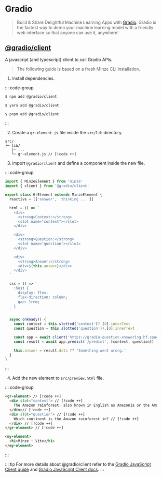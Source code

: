 # Gradio

> Build & Share Delightful Machine Learning Apps with [Gradio](https://www.gradio.app). Gradio is the fastest way to demo your machine learning model with a friendly web interface so that anyone can use it, anywhere!

## [@gradio/client](https://www.npmjs.com/package/@gradio/client)

A javascript (and typescript) client to call Gradio APIs.

> The following guide is based on a fresh Minze CLI installation.

1. Install dependencies.

::: code-group

```bash [npm]
$ npm add @gradio/client
```

```bash [yarn]
$ yarn add @gradio/client
```

```bash [pnpm]
$ pnpm add @gradio/client
```

:::

2. Create a `gr-element.js` file inside the `src/lib` directory.

```
src/
└─ lib/
   ├─ ...
   └─ gr-element.js // [!code ++]
```

3. Import `@gradio/client` and define a component inside the new file.

::: code-group

```js [src/lib/gr-element.js]
import { MinzeElement } from 'minze'
import { client } from '@gradio/client'

export class GrElement extends MinzeElement {
  reactive = [['answer', 'thinking ...']]

  html = () => `
    <div>
      <strong>Context:</strong>
      <slot name="context"></slot>
    </div>

    <div>
      <strong>Question:</strong>
      <slot name="question"></slot>
    </div>

    <div>
      <strong>Answer:</strong>
      <div>${this.answer}</div>
    </div>
  `

  css = () => `
    :host {
      display: flex;
      flex-direction: column;
      gap: 1rem;
    }
  `

  async onReady() {
    const context = this.slotted('context')?.[0].innerText
    const question = this.slotted('question')?.[0].innerText

    const app = await client('https://gradio-question-answering.hf.space/')
    const result = await app.predict('/predict', [context, question])

    this.answer = result.data ?? 'Something went wrong.'
  }
}
```

:::

4. Add the new element to `src/preview.html` file.

::: code-group

<!-- prettier-ignore-start -->
```html [src/preview.html]
<gr-element> // [!code ++]
  <div slot="context"> // [!code ++]
    The Amazon rainforest, also known in English as Amazonia or the Amazon Jungle, is a moist broadleaf forest that covers most of the Amazon basin of South America. This basin encompasses 7,000,000 square kilometres (2,700,000 sq mi), of which 5,500,000 square kilometres (2,100,000 sq mi) are covered by the rainforest. This region includes territory belonging to nine nations. The majority of the forest is contained within Brazil, with 60% of the rainforest, followed by Peru with 13%, Colombia with 10%, and with minor amounts in Venezuela, Ecuador, Bolivia, Guyana, Suriname and French Guiana. The Amazon represents over half of the planet's remaining rainforests, and comprises the largest and most biodiverse tract of tropical rainforest in the world, with an estimated 390 billion individual trees divided into 16,000 species. // [!code ++]
  </div>// [!code ++]
  <div slot="question"> // [!code ++]
    Which continent is the Amazon rainforest in? // [!code ++]
  </div> // [!code ++]
</gr-element> // [!code ++]

<my-element>
  <h1>Minze + Vite</h1>
</my-element>
```
<!-- prettier-ignore-end -->

:::

::: tip
For more details about @gradio/client refer to the [Gradio JavaScript Client guide](https://www.gradio.app/guides/getting-started-with-the-js-client) and [Gradio JavaScript Client docs](https://www.gradio.app/docs/js-client).
:::
